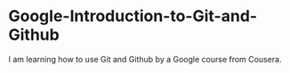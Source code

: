 # Google-Introduction-to-Git-and-Github
I am learning how to use Git and Github by a Google course from Cousera.
